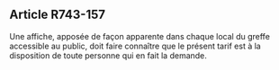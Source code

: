 Article R743-157
----
Une affiche, apposée de façon apparente dans chaque local du greffe accessible
au public, doit faire connaître que le présent tarif est à la disposition de
toute personne qui en fait la demande.
